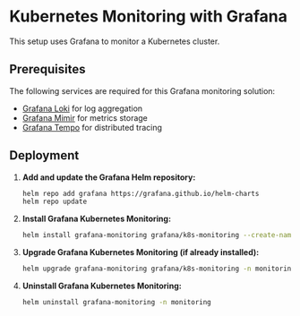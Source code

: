 # Kubernetes Monitoring with Grafana

This setup uses Grafana to monitor a Kubernetes cluster.

## Prerequisites

The following services are required for this Grafana monitoring solution:

- [Grafana Loki](../grafana-loki/README.md) for log aggregation
- [Grafana Mimir](../grafana-mimir/README.md) for metrics storage
- [Grafana Tempo](../grafana-tempo/README.md) for distributed tracing

## Deployment

1. **Add and update the Grafana Helm repository:**

   ```bash
   helm repo add grafana https://grafana.github.io/helm-charts
   helm repo update
   ```

2. **Install Grafana Kubernetes Monitoring:**

   ```bash
   helm install grafana-monitoring grafana/k8s-monitoring --create-namespace -n monitoring --values values.yaml
   ```

3. **Upgrade Grafana Kubernetes Monitoring (if already installed):**

   ```bash
   helm upgrade grafana-monitoring grafana/k8s-monitoring -n monitoring --values values.yaml
   ```

4. **Uninstall Grafana Kubernetes Monitoring:**

   ```bash
   helm uninstall grafana-monitoring -n monitoring
   ```
